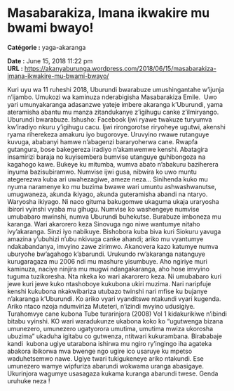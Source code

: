 # Masabarakiza, Imana ikwakire mu bwami bwayo!

**Catégorie :** yaga-akaranga

**Date :** June 15, 2018 11:22 pm  
**URL :** https://akanyaburunga.wordpress.com/2018/06/15/masabarakiza-imana-ikwakire-mu-bwami-bwayo/

Kuri uyu wa 11 ruheshi 2018, Uburundi bwarabuze umushingantahe w’ijunja n’ijambo. Umukozi wa kaminuza nderabigisha Masabarakiza Emile.  Uwo yari umunyakaranga adasanzwe yateje imbere akaranga k’Uburundi, yama ateramisha abantu mu manza zitandukanye z’igihugu canke z’ilmiryango. Uburundi bwarabuze.
Ishusho: Facebook
Ijwi ryawe twakuze turyumva kw’iradiyo nkuru y’igihugu cacu. Ijwi rirongorotse riryoheye ugutwi, akenshi ryama riherekeza amakuru iyo bugorovye. Uruvyino rwawe rutanguye kuvuga, ababanyi hamwe n’abagenzi bararyoherwa cane. Rwapfa gutangura, bose bakegereza iradiyo n’akamwemwe kenshi. Abatagira insamirizi baraja no kuyisembera bumvise utanguye guhibongoza na kagahogo kawe. Bukeye ku mitumba, wumva abato n’abakuru baziherera inyuma bazisubiramwo.
Numvise ijwi gusa, nibwira ko uwo muntu ategerezwa kuba ari uwahezagiwe, ameze neza… Sinihenda kuko mu nyuma naramenye ko mu buzima bwawe wari umuntu ashwashwanutse, umugwaneza, akunda ikiyago, akunda guteramisha abandi na ntaryo. Waryosha ikiyago. Ni naco gituma bakugomwe ukaguma ukaja uraryosha ibirori vyinshi vyaba mu gihugu. Numvise ko washengeye numvise umubabaro mwinshi, numva Uburundi buhekutse. Burabuze imboneza mu karanga.
Wari akarorero keza
Sinovuga ngo niwe wantumye nitaho ivy’akaranga. Sinzi iyo nabikuye. Bishobora kuba biva kuri Siokuru yavuga amazina y’ubuhizi n’ubu nkivuga canke ahandi; ariko mu vyantumye ndakabandanya, imvyino zawe zirimwo. Akanovera kazo katumye numva uburyohe bw’agahogo k’abarundi. Urukundo rw’akaranga natanguye kurugaragaza mu 2006 ndi mu mashure yisumbuye. Aho ngiriye muri kaminuza, naciye ninjira mu mugwi ndangakaranga, aho hose imvyino tuguma tuzikoresha. Nta nkeka ko wari akarorero keza.
Ni umubabaro kuri jewe kuri jewe kuko ntashoboye kukubona ukiri muzima. Nari naripfuje kenshi kukubona nkakwibariza utubazo twinshi nari mfise ku bujanye n’akaranga k’Uburundi. Ko ariko vyari vyanditswe ntakundi vyari kugenda. Ariko ntaco nzoja ndumviriza Muteteri, n’izindi mvyino udusigiye.
Turahomvye cane kubona Tube turarinjora (2008) Vol 1 kidakurikiwe n’ibindi bitabu vyinshi. KO wari waradukunze ukabona koko ko “ugutwenga bizana umunezero, umunezero ugatyorora umutima, umutima mwiza ukorosha ubuzima” ukaduha igitabu co gutwenza, ntitwari kukurambana. Birababaje kandi  kubona ugiye utarabona ishirwa mu ngiro ry’ingingo iha agateka abakora ibikorwa mva bwenge ngo ugire ico usaruye ku mpetso waduhetsemwo nawe.
Ugiye twari tukigukeneye ariko ntakundi. Ese umunezero wamye wipfuriza abarundi wokwama uranga abasigaye. Ukurinjora wagumye usasagaza kukama kuranga abarundi twese. Genda uruhuke neza !
